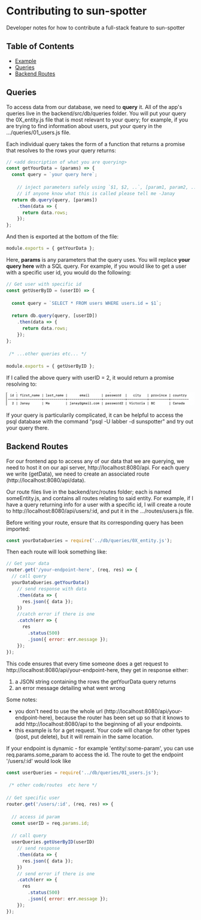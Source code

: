 # Contributing to sun-spotter

Developer notes for how to contribute a full-stack feature to sun-spotter


## Table of Contents


- [Example](#stack-overview)
- [Queries](#queries)
- [Backend Routes](#backend-routes)
<!-- 
## Example

Suppose you want to implement a full stack feature. For example, you want to create a webpage at the route http://localhost:3000/users that displays all the website users. To implement this, you will need to interact with every element of the stack. You will
  1. Create a database query that will return all users
  2. Set up a backend api route http://localhost:8080/api/users to host the above information
  3. Create a front end route at http://localhost:3000/users using react-router that will host the page
  4. Create the Users.jsx file that contains the html the page will display
  5. Fetch the users data from the backend api route in the Users.jsx -->

## Queries
To access data from our database, we need to **query** it. All of the app's queries live in the backend/src/db/queries folder. You will put your query the 0X_entity.js file that is most relevant to your query; for example, if you are trying to find information about users, put your query in the .../queries/01_users.js file.

Each individual query takes the form of a function that returns a promise that resolves to the rows your query returns:

```js
// <add description of what you are querying>
const getYourData = (params) => {
  const query = `your query here`;

    // inject parameters safely using `$1, $2, ..`, [param1, param2, ...] method
    // if anyone know what this is called please tell me -Janay 
  return db.query(query, [params])
    .then(data => {
      return data.rows;
    });
};
```
And then is exported at the bottom of the file: 

```js
module.exports = { getYourData };
```
Here, **params** is any parameters that the query uses. You will replace **your query here** with a SQL query. For example, if you would like to get a user with a specific user id, you would do the following: 

```js
// Get user with specific id
const getUserByID = (userID) => {

  const query = `SELECT * FROM users WHERE users.id = $1`;

  return db.query(query, [userID])
    .then(data => {
      return data.rows;
    });
};

 /* ...other queries etc... */

module.exports = { getUserByID };
```
If I called the above query with userID = 2, it would return a promise resolving to:

![rows that the query returns](queryReturn.png)

If your query is particularily complicated, it can be helpful to access the psql database with the command "psql -U labber -d sunspotter" and try out your query there. 

## Backend Routes

For our frontend app to access any of our data that we are querying, we need to host it on our api server, http://localhost:8080/api. For each query we write (getData), we need to create an associated route (http://localhost:8080/api/data). 

Our route files live in the backend/src/routes folder; each is named someEntity.js, and contains all routes relating to said entity. For example, if I have a query returning info for a user with a specific id, I will create a route to http://localhost:8080/api/users/:id, and put it in the .../routes/users.js file.

Before writing your route, ensure that its corresponding query has been imported:

```js
const yourDataQueries = require('../db/queries/0X_entity.js');
```

Then each route will look something like: 

```js
// Get your data
router.get('/your-endpoint-here', (req, res) => {
  // call query
  yourDataQueries.getYourData()
    // send response with data
    .then(data => {
      res.json({ data });
    })
    //catch error if there is one
    .catch(err => {
      res
        .status(500)
        .json({ error: err.message });
    });
});
```

This code ensures that every time someone does a get request to http://localhost:8080/api/your-endpoint-here, they get in response either:
  1. a JSON string containing the rows the getYourData query returns
  2. an error message detailing what went wrong

Some notes:
 -  you don't need to use the whole url (http://localhost:8080/api/your-endpoint-here), because the router has been set up so that it knows to add http://localhost:8080/api to the beginning of all your endpoints. 
 - this example is for a get request. Your code will change for other types (post, put delete), but it will remain in the same location.

If your endpoint is dynamic - for example 'entity/:some-param', you can use req.params.some_param to access the id. The route to get the endpoint '/users/:id' would look like

```js
const userQueries = require('../db/queries/01_users.js');

 /* other code/routes  etc here */

// Get specific user
router.get('/users/:id', (req, res) => {

  // access id param
  const userID = req.params.id;

  // call query
  userQueries.getUserByID(userID)
    // send response
    .then(data => {
      res.json({ data });
    })
    // send error if there is one
    .catch(err => {
      res
        .status(500)
        .json({ error: err.message });
    });
});
```






 

